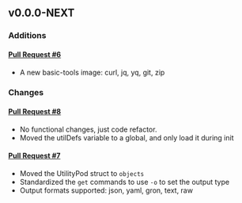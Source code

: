 ## v0.0.0-NEXT

### Additions

#### [Pull Request #6](https://github.com/Maahsome/ktrouble/pull/6)

- A new basic-tools image: curl, jq, yq, git, zip


### Changes

#### [Pull Request #8](https://github.com/Maahsome/ktrouble/pull/8)

- No functional changes, just code refactor.  
- Moved the utilDefs variable to a global, and only load it during init

#### [Pull Request #7](https://github.com/Maahsome/ktrouble/pull/7)

- Moved the UtilityPod struct to `objects`
- Standardized the `get` commands to use `-o` to set the output type
- Output formats supported: json, yaml, gron, text, raw


